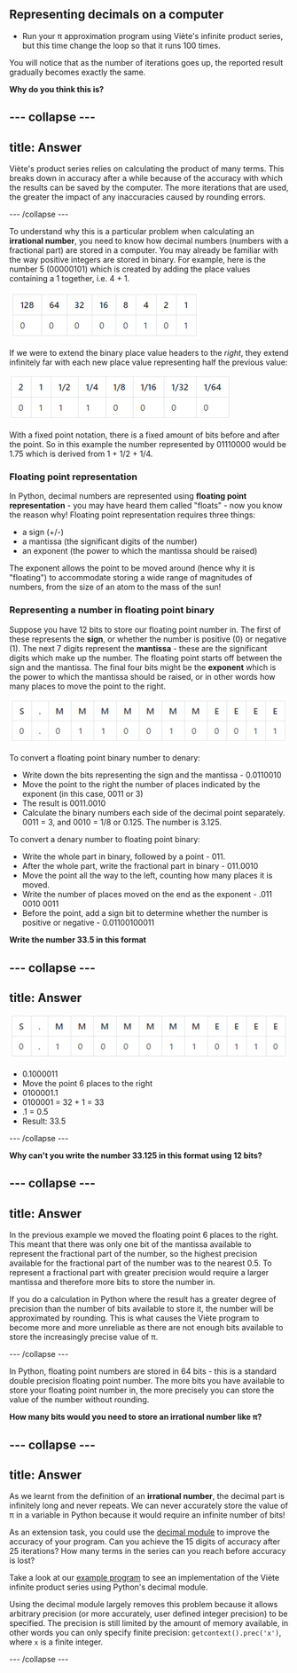 ## Representing decimals on a computer

+ Run your π approximation program using Viète's infinite product series, but this time change the loop so that it runs 100 times.

You will notice that as the number of iterations goes up, the reported result gradually becomes exactly the same.

**Why do you think this is?**

--- collapse ---
---
title: Answer
---
Viète's product series relies on calculating the product of many terms. This breaks down in accuracy after a while because of the accuracy with which the results can be saved by the computer. The more iterations that are used, the greater the impact of any inaccuracies caused by rounding errors.

--- /collapse ---

To understand why this is a particular problem when calculating an **irrational number**, you need to know how decimal numbers (numbers with a fractional part) are stored in a computer. You may already be familiar with the way positive integers are stored in binary. For example, here is the number 5 (00000101) which is created by adding the place values containing a 1 together, i.e. 4 + 1.

![Binary](images/binary-positive.png)

If we were to extend the binary place value headers to the _right_, they extend infinitely far with each new place value representing half the previous value:

![Binary fixed point](images/binary-fixed-point.png)

With a fixed point notation, there is a fixed amount of bits before and after the point. So in this example the number represented by 01110000 would be 1.75 which is derived from 1 + 1/2 + 1/4.

### Floating point representation

In Python, decimal numbers are represented using **floating point representation** - you may have heard them called "floats" - now you know the reason why! Floating point representation requires three things:

- a sign (+/-)
- a mantissa (the significant digits of the number)
- an exponent (the power to which the mantissa should be raised)

The exponent allows the point to be moved around (hence why it is "floating") to accommodate storing a wide range of magnitudes of numbers, from the size of an atom to the mass of the sun!

### Representing a number in floating point binary

Suppose you have 12 bits to store our floating point number in. The first of these represents the **sign**, or whether the number is positive (0) or negative (1). The next 7 digits represent the **mantissa** - these are the significant digits which make up the number. The floating point starts off between the sign and the mantissa. The final four bits might be the **exponent** which is the power to which the mantissa should be raised, or in other words how many places to move the point to the right.

![Binary floating point](images/binary-floating-point.png)

To convert a floating point binary number to denary:

+ Write down the bits representing the sign and the mantissa - 0.0110010
+ Move the point to the right the number of places indicated by the exponent (in this case, 0011 or 3)
+ The result is 0011.0010
+ Calculate the binary numbers each side of the decimal point separately. 0011 = 3, and 0010 = 1/8 or 0.125. The number is 3.125.

To convert a denary number to floating point binary:

+ Write the whole part in binary, followed by a point - 011.
+ After the whole part, write the fractional part in binary - 011.0010
+ Move the point all the way to the left, counting how many places it is moved.
+ Write the number of places moved on the end as the exponent - .011 0010 0011
+ Before the point, add a sign bit to determine whether the number is positive or negative - 0.01100100011

**Write the number 33.5 in this format**

--- collapse ---
---
title: Answer
---
![Binary](images/binary-floating-point-answer.png)

- 0.1000011
- Move the point 6 places to the right
- 0100001.1
- 0100001 = 32 + 1 = 33
- .1 = 0.5
- Result: 33.5

--- /collapse ---

**Why can't you write the number 33.125 in this format using 12 bits?**

--- collapse ---
---
title: Answer
---
In the previous example we moved the floating point 6 places to the right. This meant that there was only one bit of the mantissa available to represent the fractional part of the number, so the highest precision available for the fractional part of the number was to the nearest 0.5. To represent a fractional part with greater precision would require a larger mantissa and therefore more bits to store the number in.

If you do a calculation in Python where the result has a greater degree of precision than the number of bits available to store it, the number will be approximated by rounding. This is what causes the Viète program to become more and more unreliable as there are not enough bits available to store the increasingly precise value of π.

--- /collapse ---

In Python, floating point numbers are stored in 64 bits - this is a standard double precision floating point number. The more bits you have available to store your floating point number in, the more precisely you can store the value of the number without rounding.

**How many bits would you need to store an irrational number like π?**

--- collapse ---
---
title: Answer
---
As we learnt from the definition of an **irrational number**, the decimal part is infinitely long and never repeats. We can never accurately store the value of π in a variable in Python because it would require an infinite number of bits!

As an extension task, you could use the [decimal module](https://docs.python.org/3/library/decimal.html?highlight=decimal#module-decimal) to improve the accuracy of your program. Can you achieve the 15 digits of accuracy after 25 iterations? How many terms in the series can you reach before accuracy is lost?

Take a look at our [example program](code/pi_viete.py) to see an implementation of the Viète infinite product series using Python's decimal module.

Using the decimal module largely removes this problem because it allows arbitrary precision (or more accurately, user defined integer precision) to be specified. The precision is still limited by the amount of memory available, in other words you can only specify finite precision: `getcontext().prec('x')`, where `x` is a finite integer.

--- /collapse ---

